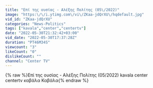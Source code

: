 ```yaml
---
title: "Επί της ουσίας - Αλέξης Πολίτης (05\/2022)"
image: "https:\/\/i.ytimg.com\/vi\/ZKaa-jdQrXU\/hqdefault.jpg"
vid_id: "ZKaa-jdQrXU"
categories: "News-Politics"
tags: ["kavala","center","centertv"]
date: "2022-05-30T21:32:42+03:00"
vid_date: "2022-05-30T17:37:28Z"
duration: "PT46M34S"
viewcount: "3"
likeCount: "0"
dislikeCount: ""
channel: "Center TV"
---
```

{% raw %}Επί της ουσίας - Αλέξης Πολίτης (05/2022) kavala center centertv καβάλα Καβάλα{% endraw %}
